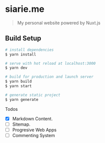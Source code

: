 # siarie.me

> My personal website powered by Nuxt.js

## Build Setup

``` bash
# install dependencies
$ yarn install

# serve with hot reload at localhost:3000
$ yarn dev

# build for production and launch server
$ yarn build
$ yarn start

# generate static project
$ yarn generate
```

Todos
- [x] Markdown Content.
- [ ] Sitemap.
- [ ] Progresive Web Apps
- [ ] Commenting System